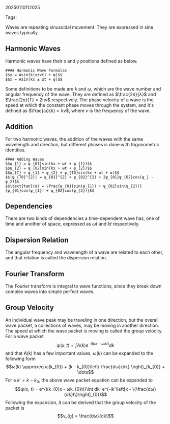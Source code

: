 20250110112025

Tags:

Waves are repeating sinusoidal movement. They are expressed in sine waves typically. 

## Harmonic Waves
Harmonic waves have their x and y positions defined as below.
```ad-formula
#### Harmonic Wave Formulas
$$y = Asin(k(x±vt) + φ)$$
$$x = Asin(kx ± ωt + ψ)$$
```

Some definitions to be made are $k$ and $ω$, which are the wave number and angular frequency of the wave. They are defined as $\frac{2π}{λ}$ and $\frac{2π}{T} = 2πv$ respectively. The phase velocity of a wave is the speed at which the constant phase moves through the system, and it's defined as $\frac{ω}{k} = λv$, where $v$ is the frequency of the wave. 

## Addition
For two harmonic waves, the addition of the waves with the same wavelength and direction, but different phases is done with trigonometric identities. 
```ad-example
#### Adding Waves
$$ψ_{1} = ψ_{01}sin(kx + ωt + φ_{1})$$
$$ψ_{2} = ψ_{02}sin(kx + ωt + φ_{2})$$
$$ψ_{T} = ψ_{1} + ψ_{2} + ψ_{T0}sin(kx + ωt + α)$$
$$|ψ_{T0}^{2}| = ψ_{01}^{2} + ψ_{02}^{2} + 2ψ_{01}ψ_{02}cos(ψ_1 - ψ_2)$$
$$\text{tan}(α) = \frac{ψ_{01}sin(ψ_{1}) + ψ_{02}sin(ψ_{2})}{ψ_{01}cos(ψ_{1}) + ψ_{02}cos(ψ_{2})}$$
```

## Dependencies
There are two kinds of dependencies a time-dependent wave has, one of time and another of space, expressed as $ωt$ and $kt$ respectively. 

## Dispersion Relation
The angular frequency and wavelength of a wave are related to each other, and that relation is called the dispersion relation. 

## Fourier Transform
The Fourier transform is integral to wave functions, since they break down complex waves into simple perfect waves. 

## Group Velocity
An individual wave peak may be traveling in one direction, but the overall wave packet, a collections of waves, may be moving in another direction. The speed at which the wave packet is moving is called the group velocity. For a wave packet $$ψ(x, t) = \int A(k)e^{-i(kx - ωkt)}dk$$
and that A(k) has a few important values, $ω(k)$ can be expanded to the following form $$ω(k) \approxeq ω(k_{0}) + (k - k_{0})\left( \frac{dω}{dk} \right)_{k_{0}} + \dots$$
For a $k' = k - k_{0}$, the above wave packet equation can be expanded to $$ψ(x, t) = e^{i(k_{0}x - ωk_{0}t)}\int dk' e^{-ik'\left[x - \{\frac{dω}{dk}t\}\right]_{0}}$$
Following the expansion, it can be derived that the group velocity of the packet is $$v_{g} = \frac{dω}{dk}$$

